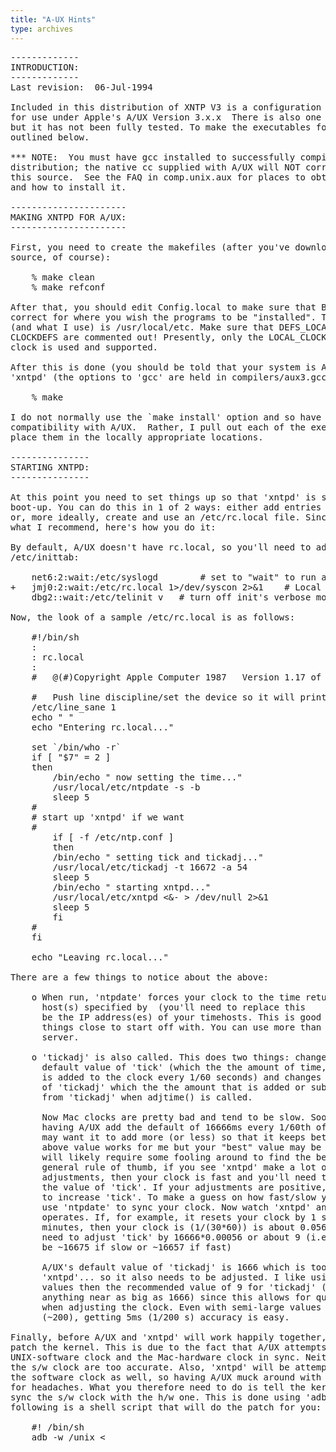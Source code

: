 ```yaml
---
title: "A-UX Hints"
type: archives
---
```


<div id="body">

<pre>-------------
INTRODUCTION:
-------------
Last revision:  06-Jul-1994

Included in this distribution of XNTP V3 is a configuration file suitable
for use under Apple's A/UX Version 3.x.x  There is also one for A/UX 2.0.1
but it has not been fully tested. To make the executables follow the steps
outlined below.

*** NOTE:  You must have gcc installed to successfully compile the current
distribution; the native cc supplied with A/UX will NOT correctly compile
this source.  See the FAQ in comp.unix.aux for places to obtain gcc from
and how to install it.

----------------------
MAKING XNTPD FOR A/UX:
----------------------

First, you need to create the makefiles (after you've downloaded the
source, of course):

    % make clean
    % make refconf

After that, you should edit Config.local to make sure that BINDIR is
correct for where you wish the programs to be "installed". The default
(and what I use) is /usr/local/etc. Make sure that DEFS_LOCAL and
CLOCKDEFS are commented out! Presently, only the LOCAL_CLOCK/REFCLOCK
clock is used and supported.

After this is done (you should be told that your system is A/UX 3), make
'xntpd' (the options to 'gcc' are held in compilers/aux3.gcc):

    % make

I do not normally use the `make install' option and so have not verified its
compatibility with A/UX.  Rather, I pull out each of the executables and
place them in the locally appropriate locations.

---------------
STARTING XNTPD:
---------------

At this point you need to set things up so that 'xntpd' is started upon
boot-up. You can do this in 1 of 2 ways: either add entries in /etc/inittab
or, more ideally, create and use an /etc/rc.local file. Since rc.local is
what I recommend, here's how you do it:

By default, A/UX doesn't have rc.local, so you'll need to add the following to
/etc/inittab:

    net6:2:wait:/etc/syslogd		# set to "wait" to run a syslog daemon
+   jmj0:2:wait:/etc/rc.local 1>/dev/syscon 2>&1	# Local stuff
    dbg2::wait:/etc/telinit v	# turn off init's verbose mode

Now, the look of a sample /etc/rc.local is as follows:

    #!/bin/sh
    :
    : rc.local
    :
    #	@(#)Copyright Apple Computer 1987	Version 1.17 of rc.sh on 91/11/08 15:56:21 (ATT 1.12)

    #	Push line discipline/set the device so it will print
    /etc/line_sane 1
    echo " "
    echo "Entering rc.local..."

    set `/bin/who -r`
    if [ "$7" = 2 ]
    then
        /bin/echo " now setting the time..."
        /usr/local/etc/ntpdate -s -b <host.domain>
        sleep 5
    #
    # start up 'xntpd' if we want
    #
        if [ -f /etc/ntp.conf ]
        then
    	/bin/echo " setting tick and tickadj..."
    	/usr/local/etc/tickadj -t 16672 -a 54
    	sleep 5
    	/bin/echo " starting xntpd..."
    	/usr/local/etc/xntpd <&- > /dev/null 2>&1
    	sleep 5
        fi
    #
    fi

    echo "Leaving rc.local..."

There are a few things to notice about the above:

    o When run, 'ntpdate' forces your clock to the time returned by the
      host(s) specified by <host.domain> (you'll need to replace this
      be the IP address(es) of your timehosts. This is good since it gets
      things close to start off with. You can use more than one time
      server.

    o 'tickadj' is also called. This does two things: changes the
      default value of 'tick' (which the the amount of time, in ms, that
      is added to the clock every 1/60 seconds) and changes the value
      of 'tickadj' which the the amount that is added or subtracted
      from 'tickadj' when adjtime() is called.

      Now Mac clocks are pretty bad and tend to be slow. Sooo, instead of
      having A/UX add the default of 16666ms every 1/60th of a second, you
      may want it to add more (or less) so that it keeps better time. The
      above value works for me but your "best" value may be different and
      will likely require some fooling around to find the best value. As a
      general rule of thumb, if you see 'xntpd' make a lot of negative clock
      adjustments, then your clock is fast and you'll need to _decrease_
      the value of 'tick'. If your adjustments are positive, then you need
      to increase 'tick'. To make a guess on how fast/slow your clock is,
      use 'ntpdate' to sync your clock. Now watch 'xntpd' and see how it
      operates. If, for example, it resets your clock by 1 second every 30
      minutes, then your clock is (1/(30*60)) is about 0.056% off and you'll
      need to adjust 'tick' by 16666*0.00056 or about 9 (i.e. 'tick' should
      be ~16675 if slow or ~16657 if fast)

      A/UX's default value of 'tickadj' is 1666 which is too big for
      'xntpd'... so it also needs to be adjusted. I like using larger
      values then the recommended value of 9 for 'tickadj' (although not
      anything near as big as 1666) since this allows for quick slews
      when adjusting the clock. Even with semi-large values of 'tickadj'
      (~200), getting 5ms (1/200 s) accuracy is easy.

Finally, before A/UX and 'xntpd' will work happily together, you need to
patch the kernel. This is due to the fact that A/UX attempts to keep the
UNIX-software clock and the Mac-hardware clock in sync. Neither the h/w or
the s/w clock are too accurate. Also, 'xntpd' will be attempting to adjust
the software clock as well, so having A/UX muck around with it is asking
for headaches. What you therefore need to do is tell the kernel _not_ to
sync the s/w clock with the h/w one. This is done using 'adb'. The
following is a shell script that will do the patch for you:

    #! /bin/sh
    adb -w /unix <<!
    init_time_fix_timeout?4i
    init_time_fix_timeout?w 0x4e75
    init_time_fix_timeout?4i
    $q
    !

This must be done _every_ time you create a new kernel (via newconfig or
newunix) or else 'xntpd' will go crazy.

--------
HISTORY:
--------

John Dundas was the original porter of 'xntpd' and a lot of the additions
and A/UX-ports are from him. I got involved when I wanted to run 'xntpd'
on jagubox. It was also around this time that the base-patchlevel of
'xntpd' changed relatively (the so-called "jones" version). Since then,
I've been maintaining 'xntpd' for A/UX for the xntp development team

The original kernel patch (which patched 'time_fix_timeout') was from
Richard Todd. I suggest patching 'init_time_fix_timeout' which prevents
'time_fix_timeout' from even being called.

----------------
TECHNICAL NOTES:
----------------

    o As configured (see machines/aux3), 'xntpd' will log messages via syslogd
      using the LOC_LOCAL1 facility. I would suggest the following in
      /etc/syslog.conf:

	local1.notice		/usr/adm/ntpd-syslog

    o As mentioned above, the clocks on A/UX and Macs are kinda bad. Not
      only that, but logging in and out of the MacOS mode as well as
      extensive floppy use causes A/UX to drop and lose clock interupts
      (these are sent every 1/60th of a second). So, if you do these
      activities a lot, you find out that you lose about 300ms of time
      (i.e., you become 300ms slow). 'xntpd' default way of handling this
      is to called 'settimeofday()' and step the clock to the correct
      time. I prefer having 'xntpd' slew the clock back into line by
      making gradual adjustments to the clock over a coupla minutes
      or so. It's for this reason that SLEWALWAYS is defined in
      include/ntp_machine.h for SYS_AUX3\. It's also for this reason than
      I like larger values of 'tickadj'.

Good luck!  If you have problems under A/UX feel free to contact me (e-mail
is preferred).
--
    Jim Jagielski               |  "That is no ordinary rabbit... 'tis the
    jim@jagubox.gsfc.nasa.gov   |   most foul, cruel and bad-tempered
    NASA/GSFC, Code 734.4       |   rodent you ever set eyes on"
    Greenbelt, MD 20771         |                   Tim the Enchanter

</pre>

</div>
